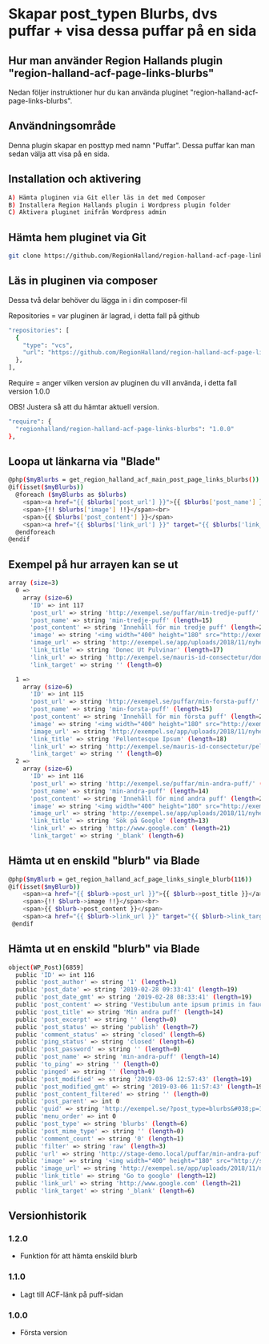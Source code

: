 # Skapar post_typen Blurbs, dvs puffar + visa dessa puffar på en sida

## Hur man använder Region Hallands plugin "region-halland-acf-page-links-blurbs"

Nedan följer instruktioner hur du kan använda pluginet "region-halland-acf-page-links-blurbs".


## Användningsområde

Denna plugin skapar en posttyp med namn "Puffar". Dessa puffar kan man sedan välja att visa på en sida.


## Installation och aktivering

```sh
A) Hämta pluginen via Git eller läs in det med Composer
B) Installera Region Hallands plugin i Wordpress plugin folder
C) Aktivera pluginet inifrån Wordpress admin
```


## Hämta hem pluginet via Git

```sh
git clone https://github.com/RegionHalland/region-halland-acf-page-links-blurbs.git
```


## Läs in pluginen via composer

Dessa två delar behöver du lägga in i din composer-fil

Repositories = var pluginen är lagrad, i detta fall på github

```sh
"repositories": [
  {
    "type": "vcs",
    "url": "https://github.com/RegionHalland/region-halland-acf-page-links-blurbs.git"
  },
],
```
Require = anger vilken version av pluginen du vill använda, i detta fall version 1.0.0

OBS! Justera så att du hämtar aktuell version.

```sh
"require": {
  "regionhalland/region-halland-acf-page-links-blurbs": "1.0.0"
},
```


## Loopa ut länkarna via "Blade"

```sh
@php($myBlurbs = get_region_halland_acf_main_post_page_links_blurbs())
@if(isset($myBlurbs))
  @foreach ($myBlurbs as $blurbs)
    <span><a href="{{ $blurbs['post_url'] }}">{{ $blurbs['post_name'] }}</a></span><br>
    <span>{!! $blurbs['image'] !!}</span><br>
    <span>{{ $blurbs['post_content'] }}</span>
    <span><a href="{{ $blurbs['link_url'] }}" target="{{ $blurbs['link_target'] }}">{{ $blurbs['link_title'] }}</a></span><br>
  @endforeach
@endif
```


## Exempel på hur arrayen kan se ut

```sh
array (size=3)
  0 => 
    array (size=6)
      'ID' => int 117
      'post_url' => string 'http://exempel.se/puffar/min-tredje-puff/' (length=41)
      'post_name' => string 'min-tredje-puff' (length=15)
      'post_content' => string 'Innehåll för min tredje puff' (length=28)
      'image' => string '<img width="400" height="180" src="http://exempel.se/app/uploads/2018/11/nyhet_1.jpg" class="attachment-post-thumbnail size-post-thumbnail wp-post-image" alt="" srcset="http://exempel.se/app/uploads/2018/11/nyhet_1.jpg 400w, http://exempel.se/app/uploads/2018/11/nyhet_1-300x135.jpg 300w" sizes="(max-width: 400px) 100vw, 400px" />' (length=331)
      'image_url' => string 'http://exempel.se/app/uploads/2018/11/nyhet_1.jpg' (length=48)
      'link_title' => string 'Donec Ut Pulvinar' (length=17)
      'link_url' => string 'http://exempel.se/mauris-id-consectetur/donec-ut-pulvinar/' (length=58)
      'link_target' => string '' (length=0)

  1 => 
    array (size=6)
      'ID' => int 115
      'post_url' => string 'http://exempel.se/puffar/min-forsta-puff/' (length=41)
      'post_name' => string 'min-forsta-puff' (length=15)
      'post_content' => string 'Innehåll för min första puff' (length=28)
      'image' => string '<img width="400" height="180" src="http://exempel.se/app/uploads/2018/11/nyhet_3.jpg" class="attachment-post-thumbnail size-post-thumbnail wp-post-image" alt="" srcset="http://exempel.se/app/uploads/2018/11/nyhet_3.jpg 400w, http://exempel.se/app/uploads/2018/11/nyhet_3-300x135.jpg 300w" sizes="(max-width: 400px) 100vw, 400px" />' (length=331)
      'image_url' => string 'http://exempel.se/app/uploads/2018/11/nyhet_3.jpg' (length=49)
      'link_title' => string 'Pellentesque Ipsum' (length=18)
      'link_url' => string 'http://exempel.se/mauris-id-consectetur/pellentesque-ipsum/' (length=59)
      'link_target' => string '' (length=0)
  2 => 
    array (size=6)
      'ID' => int 116
      'post_url' => string 'http://exempel.se/puffar/min-andra-puff/' (length=40)
      'post_name' => string 'min-andra-puff' (length=14)
      'post_content' => string 'Innehåll för mind andra puff' (length=27)
      'image' => string '<img width="400" height="180" src="http://exempel.se/app/uploads/2018/11/nyhet_2.jpg" class="attachment-post-thumbnail size-post-thumbnail wp-post-image" alt="" srcset="http://exempel.se/app/uploads/2018/11/nyhet_2.jpg 400w, http://exempel.se/app/uploads/2018/11/nyhet_2-300x135.jpg 300w" sizes="(max-width: 400px) 100vw, 400px" />' (length=331)
      'image_url' => string 'http://exempel.se/app/uploads/2018/11/nyhet_2.jpg' (length=49)
      'link_title' => string 'Sök på Google' (length=13)
      'link_url' => string 'http://www.google.com' (length=21)
      'link_target' => string '_blank' (length=6)
```

## Hämta ut en enskild "blurb" via Blade

```sh
@php($myBlurb = get_region_halland_acf_page_links_single_blurb(116))
@if(isset($myBlurb))
    <span><a href="{{ $blurb->post_url }}">{{ $blurb->post_title }}</a></span><br>
    <span>{!! $blurb->image !!}</span><br>
    <span>{{ $blurb->post_content }}</span>
    <span><a href="{{ $blurb->link_url }}" target="{{ $blurb->link_target }}">{{ $blurb->link_title }}</a></span><br>
 @endif
```


## Hämta ut en enskild "blurb" via Blade

```sh
object(WP_Post)[6859]
  public 'ID' => int 116
  public 'post_author' => string '1' (length=1)
  public 'post_date' => string '2019-02-28 09:33:41' (length=19)
  public 'post_date_gmt' => string '2019-02-28 08:33:41' (length=19)
  public 'post_content' => string 'Vestibulum ante ipsum primis in faucibus orci luctus et ultrices.' (length=65)
  public 'post_title' => string 'Min andra puff' (length=14)
  public 'post_excerpt' => string '' (length=0)
  public 'post_status' => string 'publish' (length=7)
  public 'comment_status' => string 'closed' (length=6)
  public 'ping_status' => string 'closed' (length=6)
  public 'post_password' => string '' (length=0)
  public 'post_name' => string 'min-andra-puff' (length=14)
  public 'to_ping' => string '' (length=0)
  public 'pinged' => string '' (length=0)
  public 'post_modified' => string '2019-03-06 12:57:43' (length=19)
  public 'post_modified_gmt' => string '2019-03-06 11:57:43' (length=19)
  public 'post_content_filtered' => string '' (length=0)
  public 'post_parent' => int 0
  public 'guid' => string 'http://exempel.se/?post_type=blurbs&#038;p=116' (length=46)
  public 'menu_order' => int 0
  public 'post_type' => string 'blurbs' (length=6)
  public 'post_mime_type' => string '' (length=0)
  public 'comment_count' => string '0' (length=1)
  public 'filter' => string 'raw' (length=3)
  public 'url' => string 'http://stage-demo.local/puffar/min-andra-puff/' (length=46)
  public 'image' => string '<img width="400" height="180" src="http://stage-demo.local/app/uploads/2018/11/nyhet_2.jpg" class="attachment-post-thumbnail size-post-thumbnail wp-post-image" alt="" srcset="http://stage-demo.local/app/uploads/2018/11/nyhet_2.jpg 400w, http://stage-demo.local/app/uploads/2018/11/nyhet_2-300x135.jpg 300w" sizes="(max-width: 400px) 100vw, 400px" />' (length=349)
  public 'image_url' => string 'http://exempel.se/app/uploads/2018/11/nyhet_2.jpg' (length=55)
  public 'link_title' => string 'Go to google' (length=12)
  public 'link_url' => string 'http://www.google.com' (length=21)
  public 'link_target' => string '_blank' (length=6)
```


## Versionhistorik

### 1.2.0
- Funktion för att hämta enskild blurb

### 1.1.0
- Lagt till ACF-länk på puff-sidan

### 1.0.0
- Första version